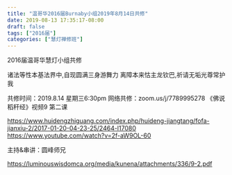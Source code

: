 ```yaml
---
title: "温哥华2016届Burnaby小组2019年8月14日共修"
date: 2019-08-13 17:35:17-08:00
draft: false
tags: ["2016届"]
categories: ["慧灯禅修班"]
---
```

2016届温哥华慧灯小组共修

诸法等性本基法界中,自现圆满三身游舞力
离障本来怙主龙钦巴,祈请无垢光尊常护我

共修时间：2019.8.14 星期三6:30pm
网络共修：zoom.us/j/7789995278
《佛说稻秆经》视频9 第二课

https://www.huidengzhiguang.com/index.php/huideng-jiangtang/fofa-jianxiu-2/2017-01-20-04-23-25/2464-l17080
https://www.youtube.com/watch?v=2f-aW9OL-60

主持&串讲：圆峰师兄

 https://luminouswisdomca.org/media/kunena/attachments/336/9-2.pdf
